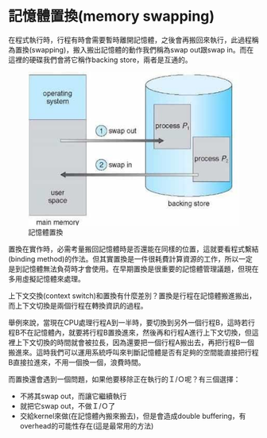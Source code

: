 # 記憶體置換\(memory swapping\)

在程式執行時，行程有時會需要暫時離開記憶體，之後會再搬回來執行，此過程稱為置換\(swapping\)，搬入搬出記憶體的動作我們稱為swap out跟swap in。而在這裡的硬碟我們會將它稱作backing store，兩者是互通的。

<figure><img src="../../.gitbook/assets/swap-in-out-min.jpg" alt="" width="500">
<figcaption>記憶體置換</figcaption>
</figure>

置換在實作時，必需考量搬回記憶體時是否還能在同樣的位置，這就要看程式繫結\(binding method\)的作法。但其實置換是一件很耗費計算資源的工作，所以一定是到記憶體無法負荷時才會使用。在早期置換是很重要的記憶體管理議題，但現在多用虛擬記憶體來處理。

上下文交換\(context switch\)和置換有什麼差別？置換是行程在記憶體搬進搬出，而上下文切換是兩個行程在轉換資訊的過程。

舉例來說，當現在CPU處理行程A到一半時，要切換到另外一個行程B，這時若行程B不在記憶體內，就要將行程B置換進來，然後再和行程A進行上下文切換，但這裡上下文切換的時間就會被拉長，因為還要把一個行程A搬出去，再把行程B一個搬進來。這時我們可以運用系統呼叫來判斷記憶體是否有足夠的空間能直接把行程B直接拉進來，不用一個換一個，浪費時間。

而置換還會遇到一個問題，如果他要移除正在執行的Ｉ/Ｏ呢？有三個選擇：

* 不將其swap out，而讓它繼續執行
* 就把它swap out，不做Ｉ/Ｏ了
* 交給kernel來做\(在記憶體內搬來搬去\)，但是會造成double buffering，有overhead的可能性存在\(這是最常用的方法\)

